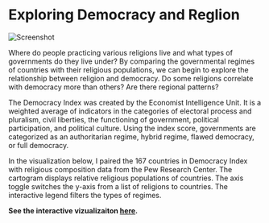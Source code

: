 # Exploring Democracy and Reglion

![Screenshot](https://tlinkner.github.io/democracy-index/img/screenshot.png)

Where do people practicing various religions live and what types of governments do they live under? By comparing the governmental regimes of countries with their religious populations, we can begin to explore the relationship between religion and democracy. Do some religions correlate with democracy more than others? Are there regional patterns?

The Democracy Index was created by the Economist Intelligence Unit. It is a weighted average of indicators in the categories of electoral process and pluralism, civil liberties, the functioning of government, political participation, and political culture. Using the index score, governments are categorized as an authoritarian regime, hybrid regime, flawed democracy, or full democracy.

In the visualization below, I paired the 167 countries in Democracy Index with religious composition data from the Pew Research Center. The cartogram displays relative religious populations of countries. The axis toggle switches the y-axis from a list of religions to countries. The interactive legend filters the types of regimes.

**See the interactive vizualizaiton <a href="https://tlinkner.github.io/democracy-index/">here</a>.** 